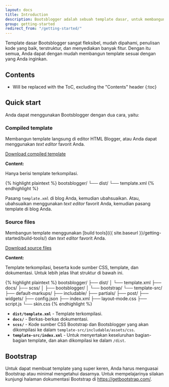 ```yaml
---
layout: docs
title: Introduction
description: Bootsblogger adalah sebuah template dasar, untuk membangun template Blogger menggunakan Bootstrap, yang dirancang untuk memberikan kemudahan dan keindahan.
group: getting-started
redirect_from: "/getting-started/"
---
```


Template dasar Bootsblogger sangat fleksibel, mudah dipahami, penulisan kode yang baik, terstruktur, dan menyediakan banyak fitur. Dengan itu semua, Anda dapat dengan mudah membangun template sesuai dengan yang Anda inginkan.

## Contents

* Will be replaced with the ToC, excluding the "Contents" header
{:toc}

## Quick start

Anda dapat menggunakan Bootsblogger dengan dua cara, yaitu:

### Compiled template

Membangun template langsung di editor HTML Blogger, atau Anda dapat menggunakan *text editor* favorit Anda.

<a href="{{ site.download.dist }}" class="btn btn-bd">Download compiled template</a>

**Content:**

Hanya berisi template terkompilasi.

{% highlight plaintext %}
bootsblogger/
└── dist/
    └── template.xml
{% endhighlight %}

Pasang `template.xml` di blog Anda, kemudian ubahsuaikan. Atau, ubahsuaikan menggunakan *text editor* favorit Anda, kemudian pasang template di blog Anda.

### Source files

Membangun template menggunakan [build tools]({{ site.baseurl }}/getting-started/build-tools/) dan *text editor* favorit Anda.

<a href="{{ site.download.source }}" class="btn btn-bd">Download source files</a>

**Content:**

Template terkompilasi, beserta kode sumber CSS, template, dan dokumentasi. Untuk lebih jelas lihat struktur di bawah ini.

{% highlight plaintext %}
bootsblogger/
├── dist/
│   └── template.xml
├── docs/
├── scss/
│   ├── bootsblogger/
│   └── bootstrap/
└── template-src/
    ├── default-markups/
    ├── includable/
    ├── partials/
    ├── post/
    ├── widgets/
    ├── config.json
    ├── index.xml
    ├── layout-mode.css
    ├── script.js
    └── skin.css
{% endhighlight %}

- **`dist/template.xml`** - Template terkompilasi.
- **`docs/`** - Berkas-berkas dokumentasi.
- **`scss/`** - Kode sumber CSS Bootstrap dan Bootsblogger yang akan dikompilasi ke dalam `template-src/includable/assets/css`.
- **`template-src/index.xml`** - Untuk menyertakan keseluruhan bagian-bagian template, dan akan dikompilasi ke dalam `/dist`.

## Bootstrap

Untuk dapat membuat template yang super keren, Anda harus menguasai Bootstrap atau minimal mengetahui dasarnya. Untuk mempelajarinya silakan kunjungi halaman dokumentasi Bootstrap di <https://getbootstrap.com/>.
